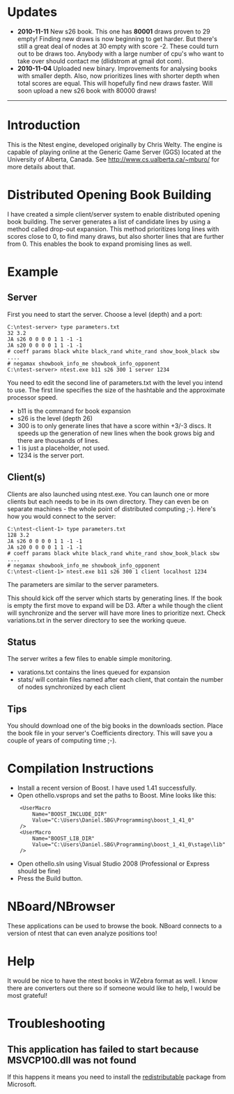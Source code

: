 # Updates #
  * **2010-11-11** New s26 book. This one has **80001** draws proven to 29 empty! Finding new draws is now beginning to get harder. But there's still a great deal of nodes at 30 empty with score -2. These could turn out to be draws too. Anybody with a large number of cpu's who want to take over should contact me (dlidstrom at gmail dot com).
  * **2010-11-04** Uploaded new binary. Improvements for analysing books with smaller depth. Also, now prioritizes lines with shorter depth when total scores are equal. This will hopefully find new draws faster. Will soon upload a new s26 book with 80000 draws!

---



# Introduction #
This is the Ntest engine, developed originally by Chris Welty. The engine is capable of playing online at the Generic Game Server (GGS) located at the University of Alberta, Canada. See http://www.cs.ualberta.ca/~mburo/ for more details about that.

# Distributed Opening Book Building #
I have created a simple client/server system to enable distributed opening book building. The server generates a list of candidate lines by using a method called drop-out expansion. This method prioritizes long lines with scores close to 0, to find many draws, but also shorter lines that are further from 0.  This enables the book to expand promising lines as well.

# Example #
## Server ##
First you need to start the server. Choose a level (depth) and a port:
```
C:\ntest-server> type parameters.txt
32 3.2
JA s26 0 0 0 0 1 1 -1 -1
JA s20 0 0 0 0 1 1 -1 -1
# coeff params black white black_rand white_rand show_book_black sbw ....
# negamax showbook_info_me showbook_info_opponent
C:\ntest-server> ntest.exe b11 s26 300 1 server 1234
```
You need to edit the second line of parameters.txt with the level you intend to use. The first line specifies the size of the hashtable and the approximate processor speed.
  * b11 is the command for book expansion
  * s26 is the level (depth 26)
  * 300 is to only generate lines that have a score within +3/-3 discs. It speeds up the generation of new lines when the book grows big and there are thousands of lines.
  * 1 is just a placeholder, not used.
  * 1234 is the server port.
## Client(s) ##
Clients are also launched using ntest.exe. You can launch one or more clients but each needs to be in its own directory. They can even be on separate machines - the whole point of distributed computing ;-). Here's how you would connect to the server:
```
C:\ntest-client-1> type parameters.txt
128 3.2
JA s26 0 0 0 0 1 1 -1 -1
JA s20 0 0 0 0 1 1 -1 -1
# coeff params black white black_rand white_rand show_book_black sbw ....
# negamax showbook_info_me showbook_info_opponent
C:\ntest-client-1> ntest.exe b11 s26 300 1 client localhost 1234
```
The parameters are similar to the server parameters.

This should kick off the server which starts by generating lines. If the book is empty the first move to expand will be D3. After a while though the client will synchronize and the server will have more lines to prioritize next. Check variations.txt in the server directory to see the working queue.

## Status ##
The server writes a few files to enable simple monitoring.
  * varations.txt contains the lines queued for expansion
  * stats/ will contain files named after each client, that contain the number of nodes synchronized by each client

## Tips ##
You should download one of the big books in the downloads section. Place the book file in your server's Coefficients directory. This will save you a couple of years of computing time ;-).

# Compilation Instructions #
  * Install a recent version of Boost. I have used 1.41 successfully.
  * Open othello.vsprops and set the paths to Boost. Mine looks like this:
```
	<UserMacro
		Name="BOOST_INCLUDE_DIR"
		Value="C:\Users\Daniel.SBG\Programming\boost_1_41_0"
	/>
	<UserMacro
		Name="BOOST_LIB_DIR"
		Value="C:\Users\Daniel.SBG\Programming\boost_1_41_0\stage\lib"
	/>
```
  * Open othello.sln using Visual Studio 2008 (Professional or Express should be fine)
  * Press the Build button.
# NBoard/NBrowser #
These applications can be used to browse the book. NBoard connects to a version of ntest that can even analyze positions too!

# Help #
It would be nice to have the ntest books in WZebra format as well. I know there are converters out there so if someone would like to help, I would be most grateful!

# Troubleshooting #
## This application has failed to start because MSVCP100.dll was not found ##
If this happens it means you need to install the [redistributable](http://www.microsoft.com/downloads/details.aspx?familyid=A7B7A05E-6DE6-4D3A-A423-37BF0912DB84) package from Microsoft.